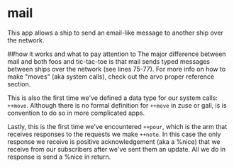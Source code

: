 # mail

This app allows a ship to send an email-like message to another ship over the network.

##how it works and what to pay attention to
The major difference between mail and both foos and tic-tac-toe is that mail sends typed messages between ships over the network (see lines 75-77). For more info on how to make "moves" (aka system calls), check out the arvo proper reference section.

This is also the first time we've defined a data type for our system calls: `++move`. Although there is no formal definition for `++move` in zuse or gall, is is convention to do so in more complicated apps.

Lastly, this is the first time we've encountered `++pour`, which is the arm that receives responses to the requests we make `++note`. In this case the only response we receive is positive acknowledgement (aka a %nice) that we receive from our subscribers after we've sent them an update. All we do in response is send a %nice in return.